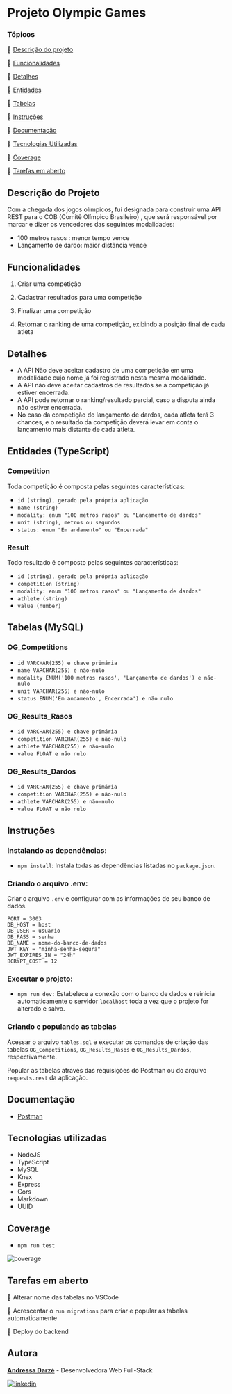 # Projeto Olympic Games

### Tópicos
:small_blue_diamond: [Descrição do projeto](#descrição-do-projeto)

:small_blue_diamond: [Funcionalidades](#funcionalidades)

:small_blue_diamond: [Detalhes](#detalhes)

:small_blue_diamond: [Entidades](#entidades-typescript)

:small_blue_diamond: [Tabelas](#tabelas-mysql)

:small_blue_diamond: [Instruções](#instruções)

:small_blue_diamond: [Documentação](#documentação)

:small_blue_diamond: [Tecnologias Utilizadas](#tecnologias-utilizadas)

:small_blue_diamond: [Coverage](#coverage)

:small_blue_diamond: [Tarefas em aberto](#tarefas-em-aberto)


## Descrição do Projeto
Com a chegada dos jogos olímpicos, fui designada para construir uma API REST para o COB (Comitê Olímpico Brasileiro)
, que será responsável por marcar e dizer os vencedores das seguintes modalidades:
  - 100 metros rasos : menor tempo vence
  - Lançamento de dardo: maior distância vence
  
## Funcionalidades

1. Criar uma competição

2. Cadastrar resultados para uma competição

3. Finalizar uma competição

4. Retornar o ranking de uma competição, exibindo a posição final de cada atleta

## Detalhes
- A API Não deve aceitar cadastro de uma competição em uma modalidade cujo nome já foi registrado nesta mesma modalidade.
- A API não deve aceitar cadastros de resultados se a competição já estiver encerrada.
- A API pode retornar o ranking/resultado parcial, caso a disputa ainda não estiver encerrada.
- No caso da competição do lançamento de dardos, cada atleta terá 3 chances, e o resultado da competição deverá levar em conta o lançamento mais distante de cada atleta.
  
## Entidades (TypeScript)

### Competition
Toda competição é composta pelas seguintes características:
   - `id (string), gerado pela própria aplicação`
   - `name (string)`
   - `modality: enum "100 metros rasos" ou "Lançamento de dardos"`
   - `unit (string), metros ou segundos`
   - `status: enum "Em andamento" ou "Encerrada"`
    
### Result
Todo resultado é composto pelas seguintes características:
   - `id (string), gerado pela própria aplicação`
   - `competition (string)`
   - `modality: enum "100 metros rasos" ou "Lançamento de dardos"`
   - `athlete (string)`
   - `value (number)`
   
## Tabelas (MySQL)

### OG_Competitions

-   `id VARCHAR(255) e chave primária`
-   `name VARCHAR(255) e não-nulo`
-   `modality ENUM('100 metros rasos', 'Lançamento de dardos') e não-nulo`
-   `unit VARCHAR(255) e não-nulo`
-   `status ENUM('Em andamento', Encerrada') e não nulo`


### OG_Results_Rasos

-   `id VARCHAR(255) e chave primária`
-   `competition VARCHAR(255) e não-nulo`
-   `athlete VARCHAR(255) e não-nulo`
-   `value FLOAT e não nulo`

### OG_Results_Dardos

-   `id VARCHAR(255) e chave primária`
-   `competition VARCHAR(255) e não-nulo`
-   `athlete VARCHAR(255) e não-nulo`
-   `value FLOAT e não nulo`

## Instruções

### Instalando as dependências:
-   `npm install`:
    Instala todas as dependências listadas no `package.json`.

### Criando o arquivo .env:

Criar o arquivo `.env` e configurar com as informações de seu banco de dados.

```
PORT = 3003
DB_HOST = host
DB_USER = usuario
DB_PASS = senha
DB_NAME = nome-do-banco-de-dados
JWT_KEY = "minha-senha-segura"
JWT_EXPIRES_IN = "24h"
BCRYPT_COST = 12
```

### Executar o projeto:

-   `npm run dev:`
Estabelece a conexão com o banco de dados e reinicia automaticamente o servidor `localhost` toda a vez que o projeto for alterado e salvo.

### Criando e populando as tabelas

Acessar o arquivo `tables.sql` e executar os comandos de criação das tabelas `OG_Competitions`, `OG_Results_Rasos` e `OG_Results_Dardos`, respectivamente.

Popular as tabelas através das requisições do Postman ou do arquivo `requests.rest` da aplicação.

## Documentação
- [Postman](https://documenter.getpostman.com/view/21556158/2s8YYEMPaK)

## Tecnologias utilizadas
  -   NodeJS
  -   TypeScript
  -   MySQL
  -   Knex
  -   Express
  -   Cors
  -   Markdown
  -   UUID


## Coverage
- `npm run test`

![coverage](https://user-images.githubusercontent.com/104744597/213477504-83f6504a-69b4-474a-ad87-b36a112e428a.png)


## Tarefas em aberto
:memo: Alterar nome das tabelas no VSCode

:memo: Acrescentar o `run migrations` para criar e popular as tabelas automaticamente

:memo: Deploy do backend
  
## Autora
 [**Andressa Darzé**](https://github.com/andressadarze) - Desenvolvedora Web Full-Stack
 
 
 [![linkedin](https://img.shields.io/badge/linkedin-0A66C2?style=for-the-badge&logo=linkedin&logoColor=white)](https://www.linkedin.com/in/andressadarze)
